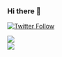 ### Hi there 👋
[![Twitter Follow](https://img.shields.io/twitter/follow/walczy?color=1DA1F2&logo=twitter&style=for-the-badge)](https://twitter.com/walczy_0x)

<!--
**walczy/walczy** is a ✨ _special_ ✨ repository because its `README.md` (this file) appears on your GitHub profile.

Here are some ideas to get you started:

- 🔭 I’m currently working on ...
- 🌱 I’m currently learning ...
- 👯 I’m looking to collaborate on ...
- 🤔 I’m looking for help with ...
- 💬 Ask me about ...
- 📫 How to reach me: ...
- 😄 Pronouns: ...
- ⚡ Fun fact: ...
-->
<a href="https://github.com/walczy/walczy">
  <img align="center" src="https://github-readme-stats.vercel.app/api?username=walczy&show_icons=true&theme=yeblu" />
</a>

<br />
<a href="https://github.com/walczy/walczy">
  <img align="center" src="https://github-readme-stats.vercel.app/api/top-langs/?username=walczy&layout=compac" />
</a>

